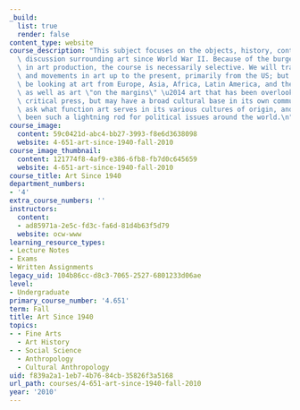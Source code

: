 ```yaml
---
_build:
  list: true
  render: false
content_type: website
course_description: "This subject focuses on the objects, history, context, and critical\
  \ discussion surrounding art since World War II. Because of the burgeoning increase\
  \ in art production, the course is necessarily selective. We will trace major developments\
  \ and movements in art up to the present, primarily from the US; but we will also\
  \ be looking at art from Europe, Asia, Africa, Latin America, and the Middle East,\
  \ as well as art \"on the margins\" \u2014 art that has been overlooked by the mainstream\
  \ critical press, but may have a broad cultural base in its own community. We will\
  \ ask what function art serves in its various cultures of origin, and why art has\
  \ been such a lightning rod for political issues around the world.\n"
course_image:
  content: 59c0421d-abc4-bb27-3993-f8e6d3638098
  website: 4-651-art-since-1940-fall-2010
course_image_thumbnail:
  content: 121774f8-4af9-e386-6fb8-fb7d0c645659
  website: 4-651-art-since-1940-fall-2010
course_title: Art Since 1940
department_numbers:
- '4'
extra_course_numbers: ''
instructors:
  content:
  - ad85971a-2e5c-fd3c-fa6d-81d4b63f5d79
  website: ocw-www
learning_resource_types:
- Lecture Notes
- Exams
- Written Assignments
legacy_uid: 104b86cc-d8c3-7065-2527-6801233d06ae
level:
- Undergraduate
primary_course_number: '4.651'
term: Fall
title: Art Since 1940
topics:
- - Fine Arts
  - Art History
- - Social Science
  - Anthropology
  - Cultural Anthropology
uid: f839a2a1-1eb7-4b76-84cb-35826f3a5168
url_path: courses/4-651-art-since-1940-fall-2010
year: '2010'
---
```

